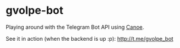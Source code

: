 gvolpe-bot
==========

Playing around with the Telegram Bot API using [Canoe](https://github.com/augustjune/canoe).

See it in action (when the backend is up :p): http://t.me/gvolpe_bot
